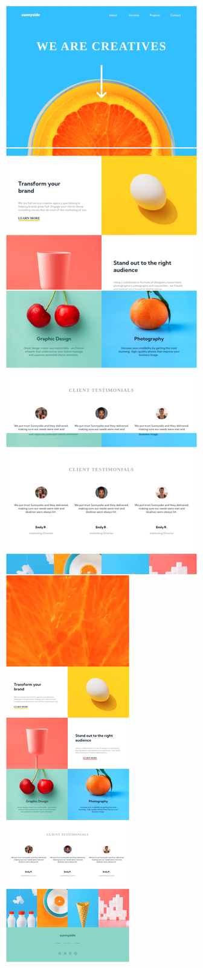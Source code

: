 <img src="./public/1.jpg" />
 <br>
 <img src="./public/2.jpg" />
 <br>
 <img src="./public/3.jpg" />
 <br>
 <img src="./public/4.jpg" />
 <br>
 <img src="./public/5.jpg" />
 <br>
